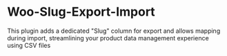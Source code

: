 # Woo-Slug-Export-Import
This plugin adds a dedicated "Slug" column for export and allows mapping during import, streamlining your product data management experience using CSV files
